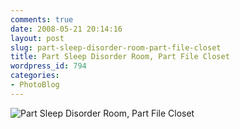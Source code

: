 ```yaml
---
comments: true
date: 2008-05-21 20:14:16
layout: post
slug: part-sleep-disorder-room-part-file-closet
title: Part Sleep Disorder Room, Part File Closet
wordpress_id: 794
categories:
- PhotoBlog
---
```


![Part Sleep Disorder Room, Part File Closet](http://ryanfitzer.com/main/wp-content/uploads/2008/05/sleep-room.jpg)
